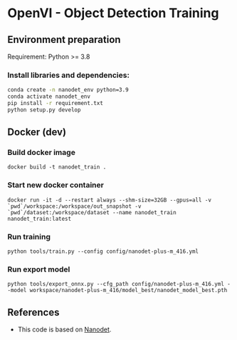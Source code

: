 # OpenVI - Object Detection Training

## Environment preparation

Requirement: Python >= 3.8

### Install libraries and dependencies:

```bash
conda create -n nanodet_env python=3.9
conda activate nanodet_env
pip install -r requirement.txt
python setup.py develop
```

## Docker (dev)

### Build docker image

```
docker build -t nanodet_train .
```

### Start new docker container

```
docker run -it -d --restart always --shm-size=32GB --gpus=all -v `pwd`/workspace:/workspace/out_snapshot -v `pwd`/dataset:/workspace/dataset --name nanodet_train nanodet_train:latest
```

### Run training 

```
python tools/train.py --config config/nanodet-plus-m_416.yml
```

### Run export model

```
python tools/export_onnx.py --cfg_path config/nanodet-plus-m_416.yml --model workspace/nanodet-plus-m_416/model_best/nanodet_model_best.pth
```


## References

- This code is based on [Nanodet](https://github.com/RangiLyu/nanodet).
